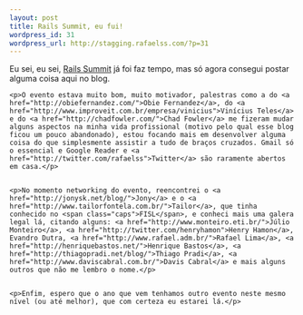 ```yaml
--- 
layout: post
title: Rails Summit, eu fui!
wordpress_id: 31
wordpress_url: http://stagging.rafaelss.com/?p=31
---
```

<p>Eu sei, eu sei, <a href="http://locaweb.com.br/railssummit/">Rails Summit</a> já foi faz tempo, mas só agora consegui postar alguma coisa aqui no blog.</p>


	<p>O evento estava muito bom, muito motivador, palestras como a do <a href="http://obiefernandez.com/">Obie Fernandez</a>, do <a href="http://www.improveit.com.br/empresa/vinicius">Vinícius Teles</a> e do <a href="http://chadfowler.com/">Chad Fowler</a> me fizeram mudar alguns aspectos na minha vida profissional (motivo pelo qual esse blog ficou um pouco abandonado), estou focando mais em desenvolver alguma coisa do que simplesmente assistir a tudo de braços cruzados. Gmail só o essencial e Google Reader e <a href="http://twitter.com/rafaelss">Twitter</a> são raramente abertos em casa.</p>


	<p>No momento networking do evento, reencontrei o <a href="http://jonysk.net/blog/">Jony</a> e o <a href="http://www.tailorfontela.com.br/">Tailor</a>, que tinha conhecido no <span class="caps">FISL</span>, e conheci mais uma galera legal lá, citando alguns: <a href="http://www.monteiro.eti.br/">Júlio Monteiro</a>, <a href="http://twitter.com/henryhamon">Henry Hamon</a>, Evandro Dutra, <a href="http://www.rafael.adm.br/">Rafael Lima</a>, <a href="http://henriquebastos.net/">Henrique Bastos</a>, <a href="http://thiagopradi.net/blog/">Thiago Pradi</a>, <a href="http://www.daviscabral.com.br/">Davis Cabral</a> e mais alguns outros que não me lembro o nome.</p>


	<p>Enfim, espero que o ano que vem tenhamos outro evento neste mesmo nível (ou até melhor), que com certeza eu estarei lá.</p>
